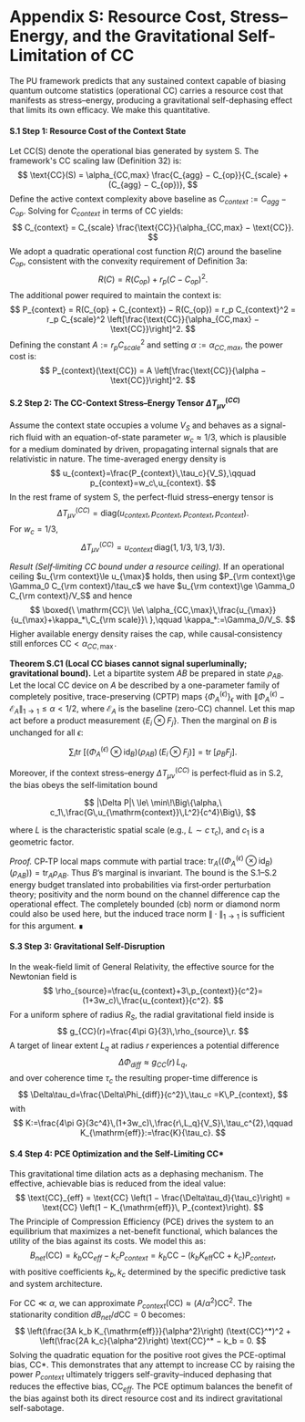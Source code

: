 # Appendix S: Resource Cost, Stress–Energy, and the Gravitational Self-Limitation of CC

The PU framework predicts that any sustained context capable of biasing quantum outcome statistics (operational CC) carries a resource cost that manifests as stress–energy, producing a gravitational self-dephasing effect that limits its own efficacy. We make this quantitative.

#### **S.1 Step 1: Resource Cost of the Context State**

Let CC(S) denote the operational bias generated by system S. The framework's CC scaling law (Definition 32) is:
$$
\text{CC}(S) = \alpha_{CC,max} \frac{C_{agg} − C_{op}}{C_{scale} + (C_{agg} − C_{op})},
$$
Define the active context complexity above baseline as $C_{context} := C_{agg} − C_{op}$. Solving for $C_{context}$ in terms of CC yields:
$$
C_{context} = C_{scale} \frac{\text{CC}}{\alpha_{CC,max} − \text{CC}}.
$$
We adopt a quadratic operational cost function $R(C)$ around the baseline $C_{op}$, consistent with the convexity requirement of Definition 3a:
$$
R(C) = R(C_{op}) + r_p (C − C_{op})^2.
$$
The additional power required to maintain the context is:
$$
P_{context} = R(C_{op} + C_{context}) − R(C_{op}) = r_p C_{context}^2 = r_p C_{scale}^2 \left[\frac{\text{CC}}{\alpha_{CC,max} − \text{CC}}\right]^2.
$$
Defining the constant $A := r_p C_{scale}^2$ and setting $\alpha := \alpha_{CC,max}$, the power cost is:
$$
P_{context}(\text{CC}) = A \left[\frac{\text{CC}}{\alpha − \text{CC}}\right]^2.
$$

#### **S.2 Step 2: The CC-Context Stress–Energy Tensor $\Delta T_{\mu\nu}^{(CC)}$**

Assume the context state occupies a volume $V_S$ and behaves as a signal-rich fluid with an equation-of-state parameter $w_c \approx 1/3$, which is plausible for a medium dominated by driven, propagating internal signals that are relativistic in nature. The time-averaged energy density is
$$
u_{context}=\frac{P_{context}\,\tau_c}{V_S},\qquad p_{context}=w_c\,u_{context}.
$$
In the rest frame of system S, the perfect-fluid stress–energy tensor is
$$
\Delta T_{\mu\nu}^{(CC)}=\text{diag}\big(u_{context},\,p_{context},\,p_{context},\,p_{context}\big).
$$
For $w_c=1/3$,
$$
\Delta T_{\mu\nu}^{(CC)}=u_{context}\,\text{diag}(1,\,1/3,\,1/3,\,1/3).
$$

*Result (Self‑limiting CC bound under a resource ceiling).* If an operational ceiling $u_{\rm context}\le u_{\max}$ holds, then using $P_{\rm context}\ge \Gamma_0 C_{\rm context}/\tau_c$ we have $u_{\rm context}\ge \Gamma_0 C_{\rm context}/V_S$ and hence
$$
\boxed{\ \mathrm{CC}\ \le\ \alpha_{CC,\max}\,\frac{u_{\max}}{u_{\max}+\kappa_*\,C_{\rm scale}}\ },\qquad \kappa_*:=\Gamma_0/V_S.
$$
Higher available energy density raises the cap, while causal‑consistency still enforces $\mathrm{CC}<\alpha_{CC,\max}$.

**Theorem S.C1 (Local CC biases cannot signal superluminally; gravitational bound).**
Let a bipartite system $AB$ be prepared in state $\rho_{AB}$. Let the local CC device on $A$ be described by a one-parameter family of completely positive, trace-preserving (CPTP) maps $\{\Phi_A^{(\epsilon)}\}_{\epsilon}$ with $\|\Phi_A^{(\epsilon)}-\mathcal E_A\|_{1\to 1}\le \alpha<1/2$, where $\mathcal{E}_A$ is the baseline (zero-CC) channel. Let this map act before a product measurement $\{E_i\otimes F_j\}$. Then the marginal on $B$ is unchanged for all $\epsilon$:

$$
\sum_i \operatorname{tr}\!\Big[(\Phi_A^{(\epsilon)}\otimes\mathrm{id}_B)(\rho_{AB})\, (E_i\otimes F_j)\Big]
=\operatorname{tr}\!\big[\rho_B F_j\big].
$$

Moreover, if the context stress–energy $\Delta T^{(CC)}_{\mu\nu}$ is perfect‑fluid as in S.2, the bias obeys the self‑limitation bound

$$
|\Delta P|\ \le\ \min\!\Big\{\alpha,\ c_1\,\frac{G\,u_{\mathrm{context}}\,L^2}{c^4}\Big\},
$$

where $L$ is the characteristic spatial scale (e.g., $L\sim c\,\tau_c$), and $c_1$ is a geometric factor.

*Proof.* CP‑TP local maps commute with partial trace: $\operatorname{tr}_A ((\Phi_A^{(\epsilon)}\otimes \mathrm{id}_B)(\rho_{AB}))=\operatorname{tr}_A \rho_{AB}$. Thus $B$’s marginal is invariant. The bound is the S.1–S.2 energy budget translated into probabilities via first‑order perturbation theory; positivity and the norm bound on the channel difference cap the operational effect. The completely bounded (cb) norm or diamond norm could also be used here, but the induced trace norm $\|\cdot\|_{1\to 1}$ is sufficient for this argument. ∎


#### **S.3 Step 3: Gravitational Self-Disruption**

In the weak-field limit of General Relativity, the effective source for the Newtonian field is
$$
\rho_{source}=\frac{u_{context}+3\,p_{context}}{c^2}=(1+3w_c)\,\frac{u_{context}}{c^2}.
$$
For a uniform sphere of radius $R_S$, the radial gravitational field inside is
$$
g_{CC}(r)=\frac{4\pi G}{3}\,\rho_{source}\,r.
$$
A target of linear extent $L_q$ at radius $r$ experiences a potential difference
$$
\Delta\Phi_{diff}\approx g_{CC}(r)\,L_q,
$$
and over coherence time $\tau_c$ the resulting proper-time difference is
$$
\Delta\tau_d=\frac{\Delta\Phi_{diff}}{c^2}\,\tau_c
=K\,P_{context},
$$
with
$$
K:=\frac{4\pi G}{3c^4}\,(1+3w_c)\,\frac{r\,L_q}{V_S}\,\tau_c^{2},\qquad K_{\mathrm{eff}}:=\frac{K}{\tau_c}.
$$

#### **S.4 Step 4: PCE Optimization and the Self-Limiting CC***

This gravitational time dilation acts as a dephasing mechanism. The effective, achievable bias is reduced from the ideal value:
$$
\text{CC}_{eff} = \text{CC} \left(1 − \frac{\Delta\tau_d}{\tau_c}\right) = \text{CC} \left(1 − K_{\mathrm{eff}}\, P_{context}\right).
$$
The Principle of Compression Efficiency (PCE) drives the system to an equilibrium that maximizes a net-benefit functional, which balances the utility of the bias against its costs. We model this as:
$$
B_{net}(\text{CC}) = k_b \text{CC}_{eff} − k_c P_{context} = k_b \text{CC} − \left(k_b K_{\mathrm{eff}} \text{CC} + k_c\right) P_{context},
$$
with positive coefficients $k_b, k_c$ determined by the specific predictive task and system architecture.

For $\text{CC} \ll \alpha$, we can approximate $P_{context}(\text{CC}) \approx (A/\alpha^2) \text{CC}^2$. The stationarity condition $dB_{net}/d\text{CC} = 0$ becomes:
$$
\left(\frac{3A k_b K_{\mathrm{eff}}}{\alpha^2}\right) (\text{CC}^*)^2 + \left(\frac{2A k_c}{\alpha^2}\right) \text{CC}^* − k_b = 0.
$$
Solving the quadratic equation for the positive root gives the PCE-optimal bias, CC*. This demonstrates that any attempt to increase CC by raising the power $P_{context}$ ultimately triggers self-gravity–induced dephasing that reduces the effective bias, CC$_{eff}$. The PCE optimum balances the benefit of the bias against both its direct resource cost and its indirect gravitational self-sabotage.